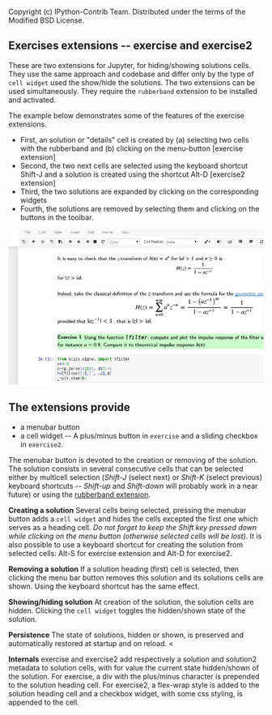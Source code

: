 Copyright (c) IPython-Contrib Team.
Distributed under the terms of the Modified BSD License.


## Exercises extensions -- exercise and exercise2

These are two extensions for Jupyter, for hiding/showing solutions cells. They use the same approach and codebase and differ only by the type of <code>cell widget</code> used the show/hide the solutions. The two extensions can be used simultaneously. They require the <code>rubberband</code> extension to be installed and activated. 

The example below demonstrates some of the features of the exercise extensions. 

- First, an solution or "details" cell is created by (a) selecting two cells with the rubberband and (b) clicking on the menu-button [exercise extension]
- Second, the two next cells are selected using the keyboard shortcut Shift-J and a solution is created using the shortcut Alt-D [exercise2 extension]
- Third, the two solutions are expanded by clicking on the corresponding widgets
- Fourth, the solutions are removed by selecting them and clicking on the buttons in the toolbar. 

![](image.gif)


## The extensions provide

- a menubar button
- a cell widget -- A plus/minus button in <code>exercise</code> and a sliding checkbox in <code>exercise2</code>.

The menubar button is devoted to the creation or removing of the solution. The solution consists in several consecutive cells that can be selected either by multicell selection (*Shift-J* (select next) or *Shift-K* (select previous) keyboard shortcuts --
*Shift-up* and *Shift-down* will probably work in a near future) or using the <a href="https://github.com/ipython-contrib/IPython-notebook-extensions/wiki/Rubberband" target="_blank">rubberband extension</a>. 

**Creating a solution**
Several cells being selected, pressing the menubar button adds a <code>cell widget</code> and hides the cells excepted the first one which serves as a heading cell. *Do not forget to keep the Shift key pressed down while clicking on the menu button 
(otherwise selected cells will be lost)*. It is also possible to use a keyboard shortcut for creating the solution from selected cells: Alt-S for exercise extension and Alt-D for exercise2. 

**Removing a solution** If a solution heading (first) cell is selected, then clicking the menu bar button removes this solution and its solutions cells are shown. Using the keyboard shortcut has the same effect. 

**Showing/hiding solution**  At creation of the solution, the solution cells are hidden. Clicking the <code>cell widget</code> toggles the hidden/shown state of the solution. 

**Persistence** The state of solutions, hidden or shown, is preserved and automatically restored at startup and on reload.  <

**Internals** exercise and exercise2 add respectively a solution and solution2 metadata to solution cells, with for value the current state hidden/shown of the solution. For exercise, a div with the plus/minus character is prepended to the solution heading cell. For exercise2, a flex-wrap style is added to the solution heading cell and a checkbox widget, with some css styling, is appended to the cell. 

